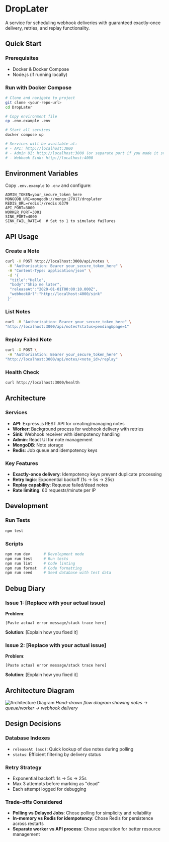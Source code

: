 # DropLater

A service for scheduling webhook deliveries with guaranteed exactly-once delivery, retries, and replay functionality.

## Quick Start

### Prerequisites
- Docker & Docker Compose
- Node.js (if running locally)

### Run with Docker Compose

```bash
# Clone and navigate to project
git clone <your-repo-url>
cd DropLater

# Copy environment file
cp .env.example .env

# Start all services
docker compose up

# Services will be available at:
# - API: http://localhost:3000
# - Admin UI: http://localhost:3000 (or separate port if you made it standalone)
# - Webhook Sink: http://localhost:4000
```

## Environment Variables

Copy `.env.example` to `.env` and configure:

```env
ADMIN_TOKEN=your_secure_token_here
MONGODB_URI=mongodb://mongo:27017/droplater
REDIS_URL=redis://redis:6379
API_PORT=3000
WORKER_PORT=3001
SINK_PORT=4000
SINK_FAIL_RATE=0  # Set to 1 to simulate failures
```

## API Usage

### Create a Note
```bash
curl -X POST http://localhost:3000/api/notes \
 -H "Authorization: Bearer your_secure_token_here" \
 -H "Content-Type: application/json" \
 -d '{
  "title":"Hello",
  "body":"Ship me later",
  "releaseAt":"2020-01-01T00:00:10.000Z",
  "webhookUrl":"http://localhost:4000/sink"
 }'
```

### List Notes
```bash
curl -H "Authorization: Bearer your_secure_token_here" \
"http://localhost:3000/api/notes?status=pending&page=1"
```

### Replay Failed Note
```bash
curl -X POST \
 -H "Authorization: Bearer your_secure_token_here" \
"http://localhost:3000/api/notes/<note_id>/replay"
```

### Health Check
```bash
curl http://localhost:3000/health
```

## Architecture

### Services
- **API**: Express.js REST API for creating/managing notes
- **Worker**: Background process for webhook delivery with retries
- **Sink**: Webhook receiver with idempotency handling
- **Admin**: React UI for note management
- **MongoDB**: Note storage
- **Redis**: Job queue and idempotency keys

### Key Features
- **Exactly-once delivery**: Idempotency keys prevent duplicate processing
- **Retry logic**: Exponential backoff (1s → 5s → 25s)
- **Replay capability**: Requeue failed/dead notes
- **Rate limiting**: 60 requests/minute per IP

## Development

### Run Tests
```bash
npm test
```

### Scripts
```bash
npm run dev      # Development mode
npm run test     # Run tests
npm run lint     # Code linting
npm run format   # Code formatting
npm run seed     # Seed database with test data
```

## Debug Diary

### Issue 1: [Replace with your actual issue]
**Problem**: 
```
[Paste actual error message/stack trace here]
```
**Solution**: [Explain how you fixed it]

### Issue 2: [Replace with your actual issue]
**Problem**: 
```
[Paste actual error message/stack trace here]
```
**Solution**: [Explain how you fixed it]

## Architecture Diagram

![Architecture Diagram](diagram.jpg)
*Hand-drawn flow diagram showing notes → queue/worker → webhook delivery*

## Design Decisions

### Database Indexes
- `releaseAt (asc)`: Quick lookup of due notes during polling
- `status`: Efficient filtering by delivery status

### Retry Strategy
- Exponential backoff: 1s → 5s → 25s
- Max 3 attempts before marking as "dead"
- Each attempt logged for debugging

### Trade-offs Considered
- **Polling vs Delayed Jobs**: Chose polling for simplicity and reliability
- **In-memory vs Redis for idempotency**: Chose Redis for persistence across restarts
- **Separate worker vs API process**: Chose separation for better resource management
